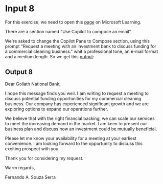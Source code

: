 # Input 8

For this exercise, we need to open this [page](https://microsoftlearning.github.io/mslearn-ai-fundamentals/Instructions/Labs/12-generative-ai.html) on Microsoft Learning.

There are a section named "Use Copilot to compose an email"

We're asked to change the Copilot Pane to Compose section, using this prompt "Request a meeting with an investment bank to discuss funding for a commercial cleaning business." whit a professional tone, an e-mail format and a medium length. So we get this [output](https://github.com/fernandosserra/microsoft-copilot-ai-dio/blob/main/outputs/Output_8.png):

## Output 8

Dear Goliath National Bank,

I hope this message finds you well. I am writing to request a meeting to discuss potential funding opportunities for my commercial cleaning business. Our company has experienced significant growth and we are exploring options to expand our operations further.

We believe that with the right financial backing, we can scale our services to meet the increasing demand in the market. I am keen to present our business plan and discuss how an investment could be mutually beneficial.

Please let me know your availability for a meeting at your earliest convenience. I am looking forward to the opportunity to discuss this exciting prospect with you.

Thank you for considering my request.

Warm regards,


Fernando A. Souza Serra
